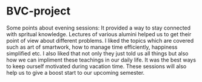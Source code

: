 # BVC-project
Some points about evening sessions:
It provided a way to stay connected with spritual knowledge.
Lectures of various alumini helped us to get their point of view about different problems.
I liked the topics which are covered  such as art of smartwork, how to manage time efficiently, happiness simplified etc.
I also liked that not only they just told us all things but also how we can impliment these teachings in our daily life.
It was the best ways to keep ourself motivated during vacation time.
These sessions will also help us to give a boost start to our upcoming semester.




